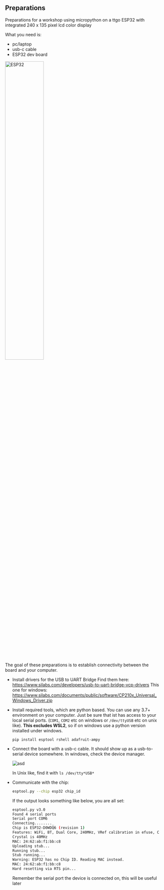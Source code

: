 

## Preparations

Preparations for a workshop using micropython on a ttgo ESP32 with integrated 240 x 135 pixel lcd color display

What you need is:
 - pc/laptop
 - usb-c cable
 - ESP32 dev board

<img src="board.jpg" alt="ESP32" title="ESP32 with display" width="50%" height="50%" />

The goal of these preparations is to establish connectivity between the board and your computer.

 - Install drivers for the USB to UART Bridge
   Find them here: https://www.silabs.com/developers/usb-to-uart-bridge-vcp-drivers
   This one for windows: https://www.silabs.com/documents/public/software/CP210x_Universal_Windows_Driver.zip

 - Install required tools, which are python based. You can use any 3.7+ environment on your computer. Just be sure that ist has access to your local serial ports. (`COM1`,  `COM2` etc on windows or `/dev/ttyUSB` etc on unix like). **This excludes WSL2**, so if on windows use a python version installed under windows.

    ```
    pip install esptool rshell adafruit-ampy
    ```

 - Connect the board with a usb-c cable. It should show up as a usb-to-serial device somewhere. In windows,   check the device manager. 

   ![asd](device-manager.png) 
 
   In Unix like, find it with  `ls /dev/tty*USB*`


 - Communicate with the chip:
   ```sh
   esptool.py --chip esp32 chip_id
   ```

   If the output looks something like below, you are all set:  
    
   ``` sh
   esptool.py v3.0
   Found 4 serial ports
   Serial port COM6
   Connecting........_
   Chip is ESP32-D0WDQ6 (revision 1)
   Features: WiFi, BT, Dual Core, 240MHz, VRef calibration in efuse, Coding Scheme None
   Crystal is 40MHz
   MAC: 24:62:ab:f1:bb:c8
   Uploading stub...
   Running stub...
   Stub running...
   Warning: ESP32 has no Chip ID. Reading MAC instead.
   MAC: 24:62:ab:f1:bb:c8
   Hard resetting via RTS pin...
   ```

   Remember the serial port the device is connected on, this will be useful later
